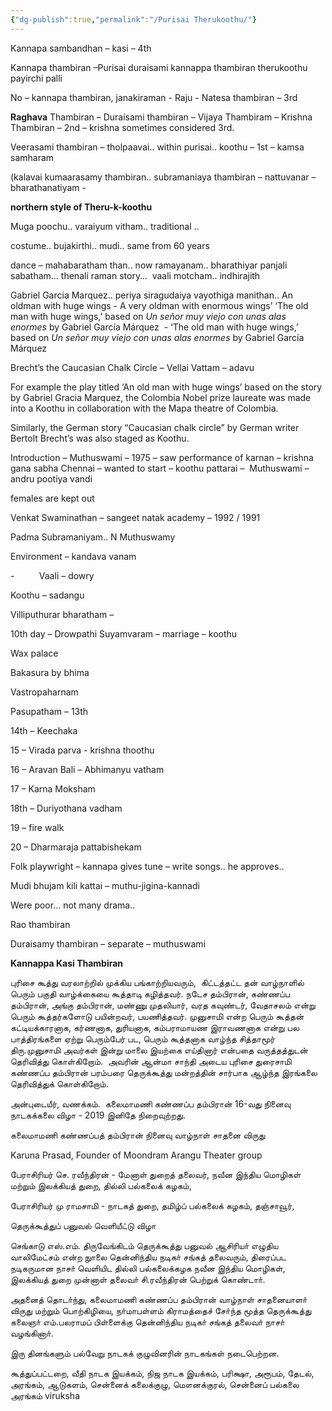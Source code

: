 ```yaml
---
{"dg-publish":true,"permalink":"/Purisai Therukoothu/"}
---
```


Kannapa sambandhan – kasi – 4th

Kannapa thambiran –Purisai duraisami kannappa thambiran therukoothu payirchi palli

No – kannapa thambiran, janakiraman - Raju - Natesa thambiran – 3rd

**Raghava** Thambiran – Duraisami thambiran – Vijaya Thambiram – Krishna Thambiran – 2nd – krishna sometimes considered 3rd.

Veerasami thambiran – tholpaavai.. within purisai.. koothu – 1st – kamsa samharam

(kalavai kumaarasamy thambiran.. subramaniaya thambiran – nattuvanar – bharathanatiyam -

**northern style of Theru-k-koothu**

Muga poochu.. varaiyum vitham.. traditional ..

costume.. bujakirthi.. mudi.. same from 60 years

dance – mahabaratham than.. now ramayanam.. bharathiyar panjali sabatham… thenali raman story…  vaali motcham.. indhirajith

Gabriel Garcia Marquez.. periya siragudaiya vayothiga manithan.. An oldman with huge wings - A very oldman with enormous wings’ ‘The old man with huge wings,’ based on _Un señor muy viejo con unas alas enormes_ by Gabriel García Márquez  - ‘The old man with huge wings,’ based on _Un señor muy viejo con unas alas enormes_ by Gabriel García Márquez 

Brecht’s the Caucasian Chalk Circle – Vellai Vattam – adavu

For example the play titled ‘An old man with huge wings’ based on the story by Gabriel Gracia Marquez, the Colombia Nobel prize laureate was made into a Koothu in collaboration with the Mapa theatre of Colombia.

Similarly, the German story “Caucasian chalk circle” by German writer Bertolt Brecht’s was also staged as Koothu.

Introduction – Muthuswami – 1975 – saw performance of karnan – krishna gana sabha Chennai – wanted to start – koothu pattarai –  Muthuswami – andru pootiya vandi

females are kept out

Venkat Swaminathan – sangeet natak academy – 1992 / 1991

Padma Subramaniyam.. N Muthuswamy

Environment – kandava vanam

-          Vaali – dowry

Koothu – sadangu

Villiputhurar bharatham –

10th day – Drowpathi Suyamvaram – marriage – koothu

Wax palace

Bakasura by bhima

Vastropaharnam

Pasupatham – 13th

14th – Keechaka

15 – Virada parva - krishna thoothu

16 – Aravan Bali – Abhimanyu vatham

17 – Karna Moksham

18th – Duriyothana vadham

19 – fire walk

20 – Dharmaraja pattabishekam

Folk playwright – kannapa gives tune – write songs.. he approves..

Mudi bhujam kili kattai – muthu-jigina-kannadi

Were poor… not many drama..

Rao thambiran

Duraisamy thambiran – separate – muthuswami

**Kannappa Kasi Thambiran**

புரிசை கூத்து வரலாற்றில் முக்கிய பங்காற்றியவரும்,  கிட்டத்தட்ட தன் வாழ்நாளில் பெரும் பகுதி வாழ்க்கையை கூத்தாடி கழித்தவர். நடேச தம்பிரான், கண்ணப்ப தம்பிரான், அங்கு தம்பிரான், மண்ணு முதலியார், வரத கவுண்டர், வேதாசலம் என்று பெரும் கூத்தர்களோடு பயின்றவர், பயணித்தவர். முனுசாமி என்ற பெரும் கூத்தன் கட்டியக்காரனாக, கர்ணனாக, துரியனாக, கம்பராமாயண இராவணனாக என்று பல பாத்திரங்களை ஏற்று பெரும்பேர் பட, பெரும் கூத்தனாக வாழ்ந்த சித்தாமூர் திரு.முனுசாமி அவர்கள் இன்று மாலை இயற்கை எய்தினார் என்பதை வருத்தத்துடன் தெரிவித்து கொள்கிறோம்.  அவரின் ஆன்மா சாந்தி அடைய புரிசை துரைசாமி கண்ணப்ப தம்பிரான் பரம்பரை தெருக்கூத்து மன்றத்தின் சார்பாக ஆழ்ந்த இரங்கலை தெரிவித்துக் கொள்கிறோம்.

அன்புடையீர், வணக்கம்.  கலைமாமணி கண்ணப்ப தம்பிரான் 16-வது நினைவு நாடகக்கலை விழா - 2019 இனிதே நிறைவுற்றது.

கலைமாமணி கண்ணப்பத் தம்பிரான் நினைவு வாழ்நாள் சாதனை விருது

Karuna Prasad, Founder of Moondram Arangu Theater group

பேராசிரியர் செ. ரவீந்திரன் - மேனாள் துறைத் தலைவர், நவீன இந்திய மொழிகள் மற்றும் இலக்கியத் துறை, தில்லி பல்கலைக் கழகம்,  
  
பேராசிரியர் மு ராமசாமி - நாடகத் துறை, தமிழ்ப் பல்கலைக் கழகம், தஞ்சாவூர்,

தெருக்கூத்துப் பனுவல் வெளியீட்டு விழா

செங்காடு எஸ்.எம். திருவேங்கிடம் தெருக்கூத்து பனுவல் ஆசிரியா் எழுதிய வாலிமேட்சம் என்ற நுாலை தென்னிந்திய நடிகா் சங்கத் தலைவரும், திரைப்பட நடிகருமான நாசா் வெளியிட தில்லி பல்கலைக்கழக நவீன இந்திய மொழிகள், இலக்கியத் துறை முன்னாள் தலைவா் சி.ரவீந்திரன் பெற்றுக் கொண்டாா்.</p>

<p>அதனைத் தொடா்ந்து, கலைமாமணி கண்ணப்ப தம்பிரான் வாழ்நாள் சாதனையாளா் விருது மற்றும் பொற்கிழியை, நா்மாபள்ளம் கிராமத்தைச் சோ்ந்த மூத்த தெருக்கூத்து கலைஞா் எம்.பலராமப் பிள்ளைக்கு தென்னிந்திய நடிகா் சங்கத் தலைவா் நாசா் வழங்கினாா்.</p>

<p>இரு தினங்களும் பல்வேறு நாடகக் குழுவினரின் நாடகங்கள் நடைபெற்றன.</p>

கூத்துப்பட்டறை, வீதி நாடக இயக்கம், நிஜ நாடக இயக்கம், பரிக்ஷா, அரூபம், தேடல், அரங்கம், ஆடுகளம், சென்னைக் கலைக்குழு, மௌனக்குரல், சென்னைப் பல்கலை அரங்கம் viruksha